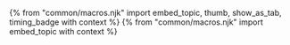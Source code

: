 {% from "common/macros.njk" import embed_topic, thumb, show_as_tab, timing_badge with context %}
{% from "common/macros.njk" import embed_topic with context %}

<include src="../../admin/common-tutorials-fragment.md#no-more-tutorials" />

